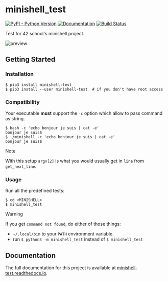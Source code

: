 # minishell\_test

[![PyPI - Python Version](https://img.shields.io/pypi/pyversions/minishell-test)](https://pypi.org/project/minishell-test/)
[![Documentation](https://readthedocs.org/projects/minishell-test/badge/?version=latest)](https://minishell-test.readthedocs.io)
[![Build Status](https://api.travis-ci.com/cacharle/minishell_test.svg?branch=master)](https://travis-ci.com/cacharle/minishell_test)

Test for 42 school's minishell project.

![preview](https://i.imgur.com/98xh2xY.gif)

## Getting Started

### Installation

``` 
$ pip3 install minishell-test
$ pip3 install --user minishell-test  # if you don't have root access
```

### Compatibility

Your executable **must** support the `-c` option which allow to pass
command as string.

``` 
$ bash -c 'echo bonjour je suis | cat -e'
bonjour je suis$
$ ./minishell -c 'echo bonjour je suis | cat -e'
bonjour je suis$
```

<div class="note">

<div class="title">

Note

</div>

With this setup `argv[2]` is what you would usually get in `line` from
`get_next_line`.

</div>

### Usage

Run all the predefined tests:

``` 
$ cd <MINISHELL>
$ minishell_test
```

<div class="warning">

<div class="title">

Warning

</div>

If you get `command not found`, do either of those things:

-   `~/.local/bin` to your `PATH` environment variable.
-   run `$ python3 -m minishell_test` instead of `$ minishell_test`

</div>

## Documentation

The full documentation for this project is available at
[minishell-test.readthedocs.io](https://minishell-test.readthedocs.io).
